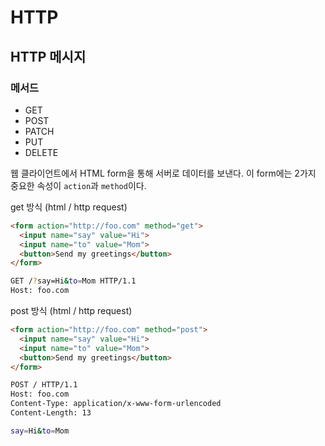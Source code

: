 # HTTP

## HTTP 메시지

### 메서드 

* GET
* POST
* PATCH
* PUT
* DELETE

웹 클라이언트에서 HTML form을 통해 서버로 데이터를 보낸다. 이 form에는 2가지 중요한 속성이 `action`과 `method`이다. 

get 방식 (html / http request)

```html
<form action="http://foo.com" method="get">
  <input name="say" value="Hi">
  <input name="to" value="Mom">
  <button>Send my greetings</button>
</form>
```

```bash
GET /?say=Hi&to=Mom HTTP/1.1
Host: foo.com
```

post 방식 (html / http request)

```html
<form action="http://foo.com" method="post">
  <input name="say" value="Hi">
  <input name="to" value="Mom">
  <button>Send my greetings</button>
</form>
```  

```bash
POST / HTTP/1.1
Host: foo.com
Content-Type: application/x-www-form-urlencoded
Content-Length: 13

say=Hi&to=Mom
```